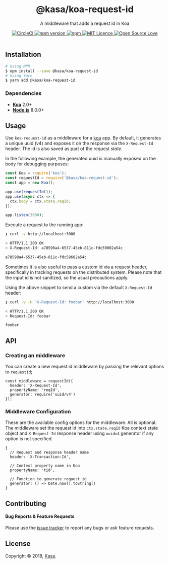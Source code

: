 <div align="center">
  <h1>@kasa/koa-request-id</h1>
</div>

<p align="center">
  A middleware that adds a request id in Koa
</p>

<div align="center">
  <a href="https://circleci.com/gh/kasa-network/koa-request-id">
    <img alt="CircleCI" src="https://circleci.com/gh/kasa-network/koa-request-id.svg?style=shield" />
  </a>
  <a href="https://badge.fury.io/js/@kasa/koa-request-id">
    <img alt="npm version" src="https://img.shields.io/npm/v/@kasa/koa-request-id.svg" />
  </a>
  <a href="https://david-dm.org/kasa-network/koa-request-id">
    <img alt="npm" src="https://img.shields.io/david/kasa-network/koa-request-id.svg?style=flat-square" />
  </a>
  <a href="https://opensource.org/licenses/mit-license.php">
    <img alt="MIT Licence" src="https://badges.frapsoft.com/os/mit/mit.svg?v=103" />
  </a>
  <a href="https://github.com/ellerbrock/open-source-badge/">
    <img alt="Open Source Love" src="https://badges.frapsoft.com/os/v1/open-source.svg?v=103" />
  </a>
</div>

<br />


## Installation

```bash
# Using NPM
$ npm install --save @kasa/koa-request-id
# Using Yarn
$ yarn add @kasa/koa-request-id
```


### Dependencies

- [**Koa**](https://github.com/koajs/koa) 2.0+
- [**Node.js**](https://nodejs.org) 8.0.0+


## Usage

Use `koa-request-id` as a middleware for a [koa](https://github.com/koajs/koa) app. By default, it generates a unique uuid (v4) and exposes it on the response via the `X-Request-Id` header. The id is also saved as part of the request *state*.

In the following example, the generated uuid is manually exposed on the body for debugging purposes:

```js
const Koa = require('koa');
const requestId = require('@kasa/koa-request-id');
const app = new Koa();

app.use(requestId());
app.use(async ctx => {
  ctx.body = ctx.state.reqId;
});

app.listen(3000);
```

Execute a request to the running app:

```bash
❯ curl -v http://localhost:3000

< HTTP/1.1 200 OK
< X-Request-Id: a78598a4-6537-45eb-811c-fdc59602a54c

a78598a4-6537-45eb-811c-fdc59602a54c
```

Sometimes it is also useful to pass a custom id via a request header, specifically in tracking requests on the distributed system. Please note that the input id is not sanitized, so the usual precautions apply.

Using the above snippet to send a custom via the default `X-Request-Id` header:

```bash
❯ curl -v -H 'X-Request-Id: foobar' http://localhost:3000

< HTTP/1.1 200 OK
< Request-Id: foobar

foobar
```


## API

### Creating an middleware

You can create a new request id middleware by passing the relevant options to `requestId`;

```node
const middleware = requestId({
  header: 'X-Request-Id',
  propertyName: 'reqId',
  generator: require('uuid/v4')
});
```

### Middleware Configuration

These are the available config options for the middleware. All is optional. The middleware set the request id into `ctx.state.reqId` Koa context state object and `X-Request-Id` response header using `uuidv4` generator if any option is not specified.

```node
{
  // Request and response header name
  header: 'X-Transaction-Id',

  // Context property name in Koa
  propertyName: 'tid',

  // Function to generate request id
  generator: () => Date.now().toString()
}
```


## Contributing

#### Bug Reports & Feature Requests

Please use the [issue tracker](https://github.com/kasa-network/koa-request-id/issues) to report any bugs or ask feature requests.


## License

Copyright © 2018, [Kasa](http://www.kasa.network).
